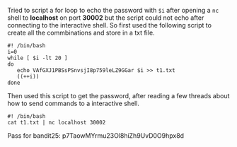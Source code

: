 Tried to script a for loop to echo the password with ```$i``` after opening a ```nc``` shell to **localhost** on port **30002** but 
the script could not echo after connecting to the interactive shell.
So first used the following script to create all the commbinations and store in a txt file. 

```
#! /bin/bash
i=0
while [ $i -lt 20 ]
do
   echo VAfGXJ1PBSsPSnvsjI8p759leLZ9GGar $i >> t1.txt
   ((++i))
done
```

Then used this script to get the password, after reading a few threads about how to send commands to a interactive shell.


```
#! /bin/bash
cat t1.txt | nc localhost 30002
```

Pass for bandit25: p7TaowMYrmu23Ol8hiZh9UvD0O9hpx8d
